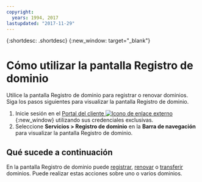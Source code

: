 ```yaml
---
copyright:
  years: 1994, 2017
lastupdated: "2017-11-29"
---
```


{:shortdesc: .shortdesc}
{:new_window: target="_blank"}

# Cómo utilizar la pantalla Registro de dominio

Utilice la pantalla Registro de dominio para registrar o renovar dominios. Siga los pasos siguientes para visualizar la pantalla Registro de dominio.

1. Inicie sesión en el [Portal del cliente ![Icono de enlace externo](../../icons/launch-glyph.svg "Icono de enlace externo")](https://control.softlayer.com/){:new_window} utilizando sus credenciales exclusivas.
2. Seleccione **Servicios > Registro de dominio** en la **Barra de navegación** para visualizar la pantalla Registro de dominio.

## Qué sucede a continuación

En la pantalla Registro de dominio puede [registrar](register-new-domain.html), [renovar](renew-existing-domain.html) o [transferir](transfer-existing-domain.html) dominios. Puede realizar estas acciones sobre uno o varios dominios.
